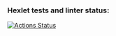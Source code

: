 ### Hexlet tests and linter status:
[![Actions Status](https://github.com/EugeneChintsov/python-project-49/actions/workflows/hexlet-check.yml/badge.svg)](https://github.com/EugeneChintsov/python-project-49/actions)